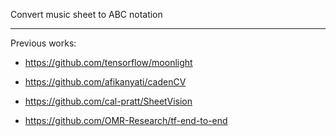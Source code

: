Convert music sheet to ABC notation

---

Previous works:

- https://github.com/tensorflow/moonlight

- https://github.com/afikanyati/cadenCV

- https://github.com/cal-pratt/SheetVision

- https://github.com/OMR-Research/tf-end-to-end
